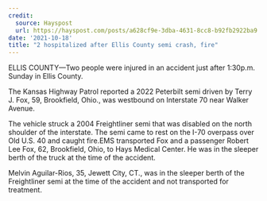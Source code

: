 ```yaml
---
credit:
  source: Hayspost
  url: https://hayspost.com/posts/a628cf9e-3dba-4631-8cc8-b92fb2922ba9
date: '2021-10-18'
title: "2 hospitalized after Ellis County semi crash, fire"
---
```

ELLIS COUNTY—Two people were injured in an accident just after 1:30p.m. Sunday in Ellis County.

The Kansas Highway Patrol reported a 2022 Peterbilt semi driven by Terry J. Fox, 59, Brookfield, Ohio., was westbound on Interstate 70 near Walker Avenue.

The vehicle struck a 2004 Freightliner semi that was disabled on the north shoulder of the interstate. The semi came to rest on the I-70 overpass over Old U.S. 40 and caught fire.EMS transported Fox and a passenger Robert Lee Fox, 62, Brookfield, Ohio, to Hays Medical Center. He was in the sleeper berth of the truck at the time of the accident.

Melvin Aguilar-Rios, 35, Jewett City, CT., was in the sleeper berth of the Freightliner semi at the time of the accident and not transported for treatment.
